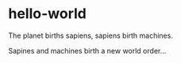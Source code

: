 # hello-world
The planet births sapiens, sapiens birth machines.

Sapines and machines birth a new world order... 
